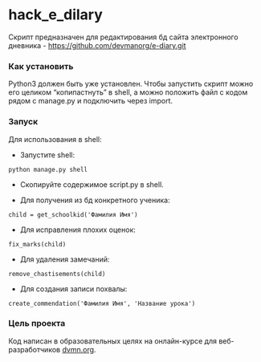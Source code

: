 # hack_e_dilary

Скрипт предназначен для редактирования бд сайта электронного дневника - https://github.com/devmanorg/e-diary.git

### Как установить

Python3 должен быть уже установлен. 
Чтобы запустить скрипт можно его целиком “копипастнуть” в shell, а можно положить файл с кодом рядом с manage.py и подключить через import.

### Запуск

Для использования в shell:

* Запустите shell:
```
python manage.py shell
```
* Скопируйте содержимое script.py в shell.

* Для получения из бд конкретного ученика:
```
child = get_schoolkid('Фамилия Имя')
```
* Для исправления плохих оценок:
```
fix_marks(child)
```
* Для удаления замечаний:
```
remove_chastisements(child)
```
* Для создания записи похвалы:
```
create_commendation('Фамилия Имя', 'Название урока')
```

### Цель проекта

Код написан в образовательных целях на онлайн-курсе для веб-разработчиков [dvmn.org](https://dvmn.org/).